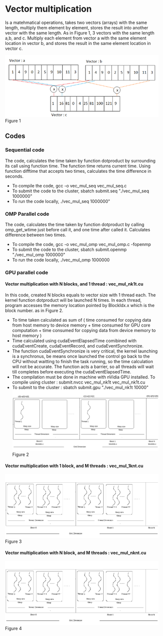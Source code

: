 # Vector multiplication
Is a matehmatical operations, takes two vectors (arrays) with the same length, multiply them element by element,  stores the result into another vector with the same length.
As in Figure 1, 3 vectors with the same length a,b, and c. Multiply each element from vector a with the same element location in vector b, and stores the result in the same element location in vector c.


![image](https://github.com/compilereg/parallel-codes/blob/main/vector/vect_mul.png)
Figure 1

## Codes
### Sequential code
The code, calculates the time taken by function dotproduct by surrounding its call using function time. The function time returns current time. Using function difftime that accepts two times, calculates the time difference in seconds.
 * To compile the code, gcc -o vec_mul_seq vec_mul_seq.c
 * To submit the code to the cluster, sbatch submit.seq "./vec_mul_seq 1000000"
 * To run the code locally, ./vec_mul_seq 1000000"
### OMP Parallel code
The code, calculates the time taken by function dotproduct by calling omp_get_wtime just before call it, and one time after called it. Calculates difference between two times.
 * To compile the code, gcc -o vec_mul_omp vec_mul_omp.c -fopenmp
 * To submit the code to the cluster, sbatch submit.openmp "./vec_mul_omp 1000000"
 * To run the code locally, ./vec_mul_omp 1000000
### GPU parallel code
#### Vector multiplication with N blocks, and 1 thread : vec_mul_nk1t.cu
In this code, created N blocks equals to vector size with 1 thread each. The kernel function dotproduct will be launched N times. In each thread, program accesses the memory location pointed by BlockIdx.x which is the block number. as in Figure 2.
 * To time taken calculated as sum of ( time consumed for copying data from host memory to device memory  + time consumed for  GPU core computation + time consumed for copying data from device memory to host memory )
 * Time calculated using cudaEventElapsedTime comibined with cudaEventCreate, cudaEventRecord, and cudaEventSynchronize.
 * The function cudaEventSynchronize is very critical, the kernel launching is a synchronus, be means once launched the control go back to the CPU without waitting to finish the task running, so the time calculation will not be accurate. The function acts a barrier, so all threads will wait till completes before executing the cudaEventElapsedTime.
 * The compilation must be done in machine with nVidia GPU installed. To compile using cluster : submit.nvcc vec_mul_nk1t vec_mul_nk1t.cu
 * To submit to the cluster : sbatch submit.gpu "./vec_mul_nk1t 10000"
![image](https://github.com/compilereg/parallel-codes/blob/main/vector/n-1.png)
Figure 2

#### Vector multiplication with 1 block, and M threads : vec_mul_1knt.cu

![image](https://github.com/compilereg/parallel-codes/blob/main/vector/1-n.png)
Figure 3

#### Vector multiplication with N block, and M threads : vec_mul_nknt.cu
![image](https://github.com/compilereg/parallel-codes/blob/main/vector/n-n.png)
Figure 4
